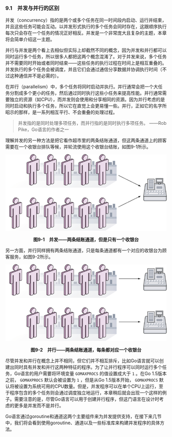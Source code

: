 ### 9.1　并发与并行的区别

并发（concurrency）指的是两个或多个任务在同一时间段内启动、运行并结束，并且这些任务可能会互动。以并发形式执行的多个任务会同时存在，这跟顺序执行每次只会存在一个任务的情况正好相反。并发是一个非常庞大且复杂的主题，本章将会简单介绍这一主题。

并行与并发是两个看上去相似但实际上却截然不同的概念，因为并发和并行都可以同时运行多个任务，所以很多人都把这两个概念混淆了。对于并发来说，多个任务并不需要同时开始或者同时结束——这些任务的执行过程在时间上是相互重叠的。并发执行的多个任务会被调度，并且它们会通过通信分享数据并协调执行时间（不过这种通信并不是必需的）。

在并行（parallelism）中，多个任务将同时启动并执行。并行通常会把一个大任务分割成多个更小的任务，然后通过同时执行这些小任务来提高性能。并行通常需要独立的资源（如CPU），而并发则会使用和分享相同的资源。因为并行考虑的是同时启动和执行多个任务，所以它在直觉上会更易懂一些。并行，正如它的名字所昭示的那样，是一系列相互平行、不会重叠的处理过程。

> 并发指的是同时处理多项任务，而并行指的是同时执行多项任务。
> ——Rob Pike，Go语言的作者之一

理解并发的另一种方法是把它看作超市里的两条结账通道，但这两条通道上的顾客需要在一个收银台排队等候，并轮流使用这个收银台结账，如图9-1所示。

![52.png](../images/52.png)
<center class="my_markdown"><b class="my_markdown">图9-1　并发——两条结账通道，但是只有一个收银台</b></center>

另一方面，并行同样拥有两条结账通道，只是每条通道都有一个对应的收银台为顾客服务，如图9-2所示。

![53.png](../images/53.png)
<center class="my_markdown"><b class="my_markdown">图9-2　并行——两条结账通道，每条都对应一个收银台</b></center>

尽管并发和并行在概念上并不相同，但它们并不相互排斥，比如Go语言就可以创建出同时具有并发和并行这两种特征的程序。为了让并行程序可以同时运行多个任务，Go语言的用户需要将环境变量 `GOMAXPROCS` 的值设置成大于 `1` 。在Go 1.5版本之前， `GOMAXPROCS` 默认会被设置为 `1` ，但是从Go 1.5版本开始， `GOMAXPROCS` 默认将被设置为系统可用的CPU数量。但是，并发程序可以在单个CPU上运行，至于程序包含的多个任务则会通过调度独立地运行，本章稍后就会出现一个这样的例子。需要注意的是，尽管Go语言可以用于创建并行程序，但这门语言在设计时考虑的更多是并发而不是并行。

Go语言通过goroutine和通道这两个主要组件来为并发提供支持，在接下来几节中，我们将会看到使用goroutine、通道以及一些标准库来构建并发程序的具体方法。

